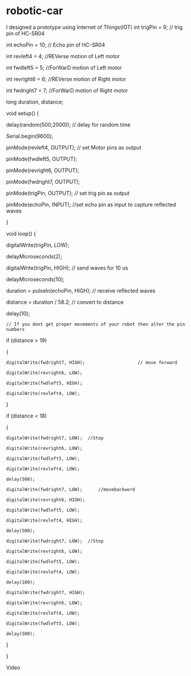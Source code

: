 # robotic-car
I designed a prototype  using Internet of Things(IOT)
int trigPin = 9;      // trig pin of HC-SR04

int echoPin = 10;     // Echo pin of HC-SR04


int revleft4 = 4;       //REVerse motion of Left motor

int fwdleft5 = 5;       //ForWarD motion of Left motor

int revright6 = 6;      //REVerse motion of Right motor

int fwdright7 = 7;      //ForWarD motion of Right motor


long duration, distance;


void setup() {

  

  delay(random(500,2000));   // delay for random time

  Serial.begin(9600);

  pinMode(revleft4, OUTPUT);      // set Motor pins as output

  pinMode(fwdleft5, OUTPUT);

  pinMode(revright6, OUTPUT);

  pinMode(fwdright7, OUTPUT);

  

  pinMode(trigPin, OUTPUT);         // set trig pin as output

  pinMode(echoPin, INPUT);          //set echo pin as input to capture reflected waves

}


void loop() {


  digitalWrite(trigPin, LOW);

  delayMicroseconds(2);   

  digitalWrite(trigPin, HIGH);     // send waves for 10 us

  delayMicroseconds(10);

  duration = pulseIn(echoPin, HIGH); // receive reflected waves

  distance = duration / 58.2;   // convert to distance

  delay(10);

    // If you dont get proper movements of your robot then alter the pin numbers

  if (distance > 19)            

  {

    digitalWrite(fwdright7, HIGH);                    // move forward

    digitalWrite(revright6, LOW);

    digitalWrite(fwdleft5, HIGH);                                

    digitalWrite(revleft4, LOW);                                                       

  }


  if (distance < 18)

  {

    digitalWrite(fwdright7, LOW);  //Stop                

    digitalWrite(revright6, LOW);

    digitalWrite(fwdleft5, LOW);                                

    digitalWrite(revleft4, LOW);

    delay(500);

    digitalWrite(fwdright7, LOW);      //movebackword         

    digitalWrite(revright6, HIGH);

    digitalWrite(fwdleft5, LOW);                                

    digitalWrite(revleft4, HIGH);

    delay(500);

    digitalWrite(fwdright7, LOW);  //Stop                

    digitalWrite(revright6, LOW);

    digitalWrite(fwdleft5, LOW);                                

    digitalWrite(revleft4, LOW);  

    delay(100);  

    digitalWrite(fwdright7, HIGH);       

    digitalWrite(revright6, LOW);   

    digitalWrite(revleft4, LOW);                                 

    digitalWrite(fwdleft5, LOW);  

    delay(500);

  }


}


Video
